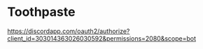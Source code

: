 # Toothpaste
https://discordapp.com/oauth2/authorize?client_id=303014363026030592&permissions=2080&scope=bot
